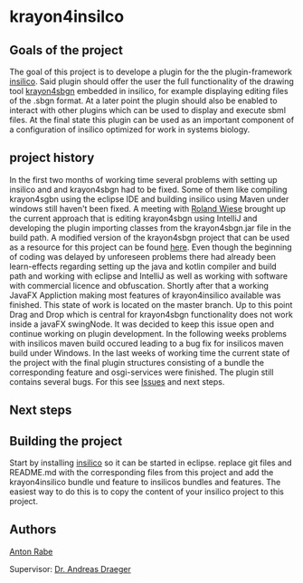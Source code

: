 # krayon4insilco
## Goals of the project
The goal of this project is to develope a plugin for the the plugin-framework [insilico](https://github.com/draeger-lab/insilico).
Said plugin should offer the user the full functionality of the drawing tool [krayon4sbgn](https://github.com/wiese42/krayon4sbgn) embedded in insilico, for example displaying editing files of the .sbgn format. At a later point the plugin should also be enabled to interact with other plugins which can be used to display and execute sbml files. At the final state this plugin can be used as an important component of a configuration of insilico optimized for work in systems biology.

## project history

In the first two months of working time several problems with setting up insilico and and krayon4sbgn had to be fixed. Some of them like compiling krayon4sgbn using the eclipse IDE and building insilico using Maven under windows still haven't been fixed. A meeting with [Roland Wiese](https://github.com/wiese42) brought up the current approach that is editing krayon4sbgn using IntelliJ and developing the plugin importing classes from the krayon4sbgn.jar file in the build path.
A modified version of the krayon4sbgn project that can be used as a resource for this project can be found [here](https://github.com/draeger-lab/krayon4sbgn).
Even though the beginning of coding was delayed by unforeseen problems there had already been learn-effects regarding setting up the java and kotlin compiler and build path and working with eclipse and IntelliJ as well as working with software with commercial licence and obfuscation. Shortly after that a working JavaFX Appliction making most features of krayon4insilico  available was finished. This state of work is located on the master branch.
Up to this point Drag and Drop which is central for krayon4sbgn functionality does not work inside a javaFX swingNode. It was decided to keep this issue open and continue working on plugin development.
In the following weeks problems with insilicos maven build occured leading to a bug fix for insilicos maven build under Windows.
In the last weeks of working time the current state of the project with the final plugin structures consisting of a bundle the corresponding feature and osgi-services were finished.
The plugin still contains several bugs. For this see [Issues](https://github.com/draeger-lab/krayon4insilico/issues) and next steps.

## Next steps


## Building the project
Start by installing [insilico](https://github.com/draeger-lab/insilico) so it can be started in eclipse. replace git files and README.md with the corresponding files from this project and add the krayon4insilico bundle und feature to insilicos bundles and features. The easiest way to do this is to copy the content of your insilico project to this project.

## Authors
[Anton Rabe](https://github.com/AntonJuliusRabe)

Supervisor:
[Dr. Andreas Draeger](https://github.com/draeger)
